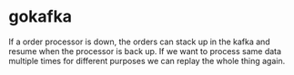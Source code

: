 # gokafka
If a order processor is down, the orders can stack up in the kafka and resume when the processor is back up.
If we want to process same data multiple times for different purposes we can replay the whole thing again.